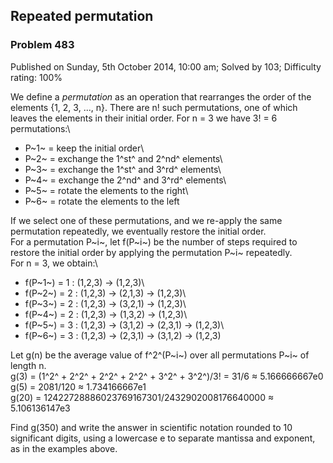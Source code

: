 Repeated permutation
--------------------

### Problem 483

Published on Sunday, 5th October 2014, 10:00 am; Solved by 103;
Difficulty rating: 100%

We define a *permutation* as an operation that rearranges the order of
the elements {1, 2, 3, ..., n}. There are n! such permutations, one of
which leaves the elements in their initial order. For n = 3 we have 3! =
6 permutations:\
 - P~1~ = keep the initial order\
 - P~2~ = exchange the 1^st^ and 2^nd^ elements\
 - P~3~ = exchange the 1^st^ and 3^rd^ elements\
 - P~4~ = exchange the 2^nd^ and 3^rd^ elements\
 - P~5~ = rotate the elements to the right\
 - P~6~ = rotate the elements to the left

If we select one of these permutations, and we re-apply the same
permutation repeatedly, we eventually restore the initial order.\
For a permutation P~i~, let f(P~i~) be the number of steps required to
restore the initial order by applying the permutation P~i~ repeatedly.\
For n = 3, we obtain:\
- f(P~1~) = 1 : (1,2,3) → (1,2,3)\
- f(P~2~) = 2 : (1,2,3) → (2,1,3) → (1,2,3)\
- f(P~3~) = 2 : (1,2,3) → (3,2,1) → (1,2,3)\
- f(P~4~) = 2 : (1,2,3) → (1,3,2) → (1,2,3)\
- f(P~5~) = 3 : (1,2,3) → (3,1,2) → (2,3,1) → (1,2,3)\
- f(P~6~) = 3 : (1,2,3) → (2,3,1) → (3,1,2) → (1,2,3)

Let g(n) be the average value of f^2^(P~i~) over all permutations P~i~
of length n.\
g(3) = (1^2^ + 2^2^ + 2^2^ + 2^2^ + 3^2^ + 3^2^)/3! = 31/6 ≈
5.166666667e0\
g(5) = 2081/120 ≈ 1.734166667e1\
g(20) = 12422728886023769167301/2432902008176640000 ≈ 5.106136147e3

Find g(350) and write the answer in scientific notation rounded to 10
significant digits, using a lowercase e to separate mantissa and
exponent, as in the examples above.

